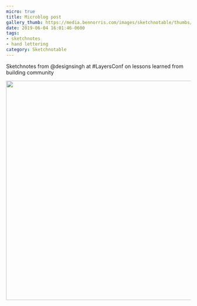 ```yaml
---
micro: true
title: Microblog post
gallery_thumb: https://media.bennorris.com/images/sketchnotable/thumbs/layers-2019-singh.jpg
date: 2019-06-04 16:01:46-0600
tags:
- sketchnotes
- hand lettering
category: Sketchnotable
---
```


Sketchnotes from @designsingh at #LayersConf on lessons learned from building community

<img src="https://media.bennorris.com/images/sketchnotable/layers-2019/layers-2019-singh.jpg" width="600" height="600" alt="" />